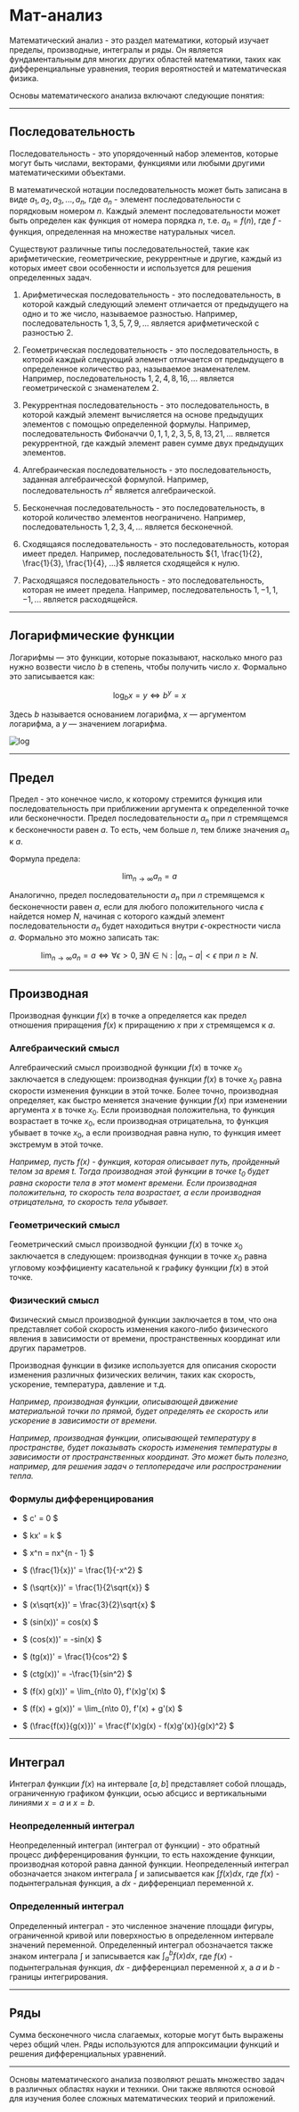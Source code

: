 # Мат-анализ

Математический анализ - это раздел математики, который изучает пределы, производные, интегралы и ряды. Он является фундаментальным для многих других областей математики, таких как дифференциальные уравнения, теория вероятностей и математическая физика.

Основы математического анализа включают следующие понятия:

------------

## Последовательность

Последовательность - это упорядоченный набор элементов, которые могут быть числами, векторами, функциями или любыми другими математическими объектами.

В математической нотации последовательность может быть записана в виде ${a_1, a_2, a_3, ..., a_n}$, где $a_n$ - элемент последовательности с порядковым номером $n$. Каждый элемент последовательности может быть определен как функция от номера порядка $n$, т.е. $a_n = f(n)$, где $f$ - функция, определенная на множестве натуральных чисел.

Существуют различные типы последовательностей, такие как арифметические, геометрические, рекуррентные и другие, каждый из которых имеет свои особенности и используется для решения определенных задач.

1. Арифметическая последовательность - это последовательность, в которой каждый следующий элемент отличается от предыдущего на одно и то же число, называемое разностью. Например, последовательность ${1, 3, 5, 7, 9, ...}$ является арифметической с разностью 2.

2. Геометрическая последовательность - это последовательность, в которой каждый следующий элемент отличается от предыдущего в определенное количество раз, называемое знаменателем. Например, последовательность ${1, 2, 4, 8, 16, ...}$ является геометрической с знаменателем 2.

3. Рекуррентная последовательность - это последовательность, в которой каждый элемент вычисляется на основе предыдущих элементов с помощью определенной формулы. Например, последовательность Фибоначчи ${0, 1, 1, 2, 3, 5, 8, 13, 21, ...}$ является рекуррентной, где каждый элемент равен сумме двух предыдущих элементов.

4. Алгебраическая последовательность - это последовательность, заданная алгебраической формулой. Например, последовательность ${n^2}$ является алгебраической.

5. Бесконечная последовательность - это последовательность, в которой количество элементов неограничено. Например, последовательность ${1, 2, 3, 4, ...}$ является бесконечной.

6. Сходящаяся последовательность - это последовательность, которая имеет предел. Например, последовательность ${1, \frac{1}{2}, \frac{1}{3}, \frac{1}{4}, ...}$ является сходящейся к нулю.

7. Расходящаяся последовательность - это последовательность, которая не имеет предела. Например, последовательность ${1, -1, 1, -1, ...}$ является расходящейся.

------------

## Логарифмические функции

Логарифмы — это функции, которые показывают, насколько много раз нужно возвести число $b$ в степень, чтобы получить число $x$. Формально это записывается как:

$$\log_b{x} = y \iff b^y = x$$

Здесь $b$ называется основанием логарифма, $x$ — аргументом логарифма, а $y$ — значением логарифма.

![log](https://user-images.githubusercontent.com/110192173/225743497-cf7fd832-5055-45a6-8eb4-61847c10db33.png)

------------

## Предел

Предел - это конечное число, к которому стремится функция или последовательность при приближении аргумента к определенной точке или бесконечности.
Предел последовательности $a_n$ при $n$ стремящемся к бесконечности равен $a$. То есть, чем больше $n$, тем ближе значения $a_n$ к $a$.

Формула предела:

$$\lim_{n\to \infty}a_n = a$$

Аналогично, предел последовательности $a_n$ при $n$ стремящемся к бесконечности равен $a$, если для любого положительного числа $\epsilon$ найдется номер $N$, начиная с которого каждый элемент последовательности $a_n$ будет находиться внутри $\epsilon$-окрестности числа $a$. Формально это можно записать так:

$$\lim_{n \to \infty} a_n = a \iff \forall \epsilon > 0, \exists N \in \mathbb{N} : |a_n - a| < \epsilon \text{ при } n \geq N.$$

------------

## Производная

Производная функции $f(x)$ в точке a определяется как предел отношения приращения $f(x)$ к приращению $x$ при $x$ стремящемся к $a$.

### Алгебраический смысл

Алгебраический смысл производной функции $f(x)$ в точке $x_0$ заключается в следующем: производная функции $f(x)$ в точке $x_0$ равна скорости изменения функции в этой точке. Более точно, производная определяет, как быстро меняется значение функции $f(x)$ при изменении аргумента $x$ в точке $x_0$. Если производная положительна, то функция возрастает в точке $x_0$, если производная отрицательна, то функция убывает в точке $x_0$, а если производная равна нулю, то функция имеет экстремум в этой точке.

*Например, пусть $f(x)$ - функция, которая описывает путь, пройденный телом за время $t$. Тогда производная этой функции в точке $t_0$ будет равна скорости тела в этот момент времени. Если производная положительна, то скорость тела возрастает, а если производная отрицательна, то скорость тела убывает.*

### Геометрический смысл

Геометрический смысл производной функции $f(x)$ в точке $x_0$ заключается в следующем: производная функции в точке $x_0$ равна угловому коэффициенту касательной к графику функции $f(x)$ в этой точке.

### Физический смысл

Физический смысл производной функции заключается в том, что она представляет собой скорость изменения какого-либо физического явления в зависимости от времени, пространственных координат или других параметров.

Производная функции в физике используется для описания скорости изменения различных физических величин, таких как скорость, ускорение, температура, давление и т.д.

*Например, производная функции, описывающей движение материальной точки по прямой, будет определять ее скорость или ускорение в зависимости от времени.*

*Например, производная функции, описывающей температуру в пространстве, будет показывать скорость изменения температуры в зависимости от пространственных координат. Это может быть полезно, например, для решения задач о теплопередаче или распространении тепла.*

### Формулы дифференцирования

* $ c' = 0 $

* $ kx' = k $

* $ x^n = nx^{n - 1} $

* $ (\frac{1}{x})' =  \frac{1}{-x^2} $

* $ (\sqrt{x})' = \frac{1}{2\sqrt{x}} $

* $ (x\sqrt{x})' = \frac{3}{2}\sqrt{x} $

* $ (sin(x))' = cos(x) $

* $ (cos(x))' = -sin(x) $

* $ (tg(x))' = \frac{1}{cos^2} $

* $ (ctg(x))' = -\frac{1}{sin^2} $

* $ (f(x) g(x))' = \lim_{n\to 0}, f'(x)g'(x) $

* $ (f(x) + g(x))' = \lim_{n\to 0}, f'(x) + g'(x) $

* $ (\frac{f(x)}{g(x)})' = \frac{f'(x)g(x) - f(x)g'(x)}{g(x)^2} $

------------

## Интеграл

Интеграл функции $f(x)$ на интервале $[a, b]$ представляет собой площадь, ограниченную графиком функции, осью абсцисс и вертикальными линиями $x = a$ и $x = b$.

### Неопределенный интеграл

Неопределенный интеграл (интеграл от функции) - это обратный процесс дифференцирования функции, то есть нахождение функции, производная которой равна данной функции. Неопределенный интеграл обозначается знаком интеграла $\int$ и записывается как $\int f(x) dx$, где $f(x)$ - подынтегральная функция, а $dx$ - дифференциал переменной $x$.

### Определенный интеграл

Определенный интеграл - это численное значение площади фигуры, ограниченной кривой или поверхностью в определенном интервале значений переменной. Определенный интеграл обозначается также знаком интеграла $\int$ и записывается как $\int_a^b f(x) dx$, где $f(x)$ - подынтегральная функция, $dx$ - дифференциал переменной $x$, а $a$ и $b$ - границы интегрирования.

------------

## Ряды

Cумма бесконечного числа слагаемых, которые могут быть выражены через общий член. Ряды используются для аппроксимации функций и решения дифференциальных уравнений.

------------

Основы математического анализа позволяют решать множество задач в различных областях науки и техники. Они также являются основой для изучения более сложных математических теорий и приложений.
